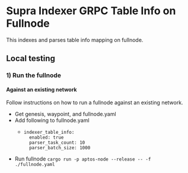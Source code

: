 # Supra Indexer GRPC Table Info on Fullnode

This indexes and parses table info mapping on fullnode.

## Local testing
### 1) Run the fullnode

#### Against an existing network

Follow instructions on how to run a fullnode against an existing network.
* Get genesis, waypoint, and fullnode.yaml
* Add following to fullnode.yaml
  * ```
    indexer_table_info:
      enabled: true
      parser_task_count: 10
      parser_batch_size: 1000

* Run fullnode `cargo run -p aptos-node --release -- -f ./fullnode.yaml`
